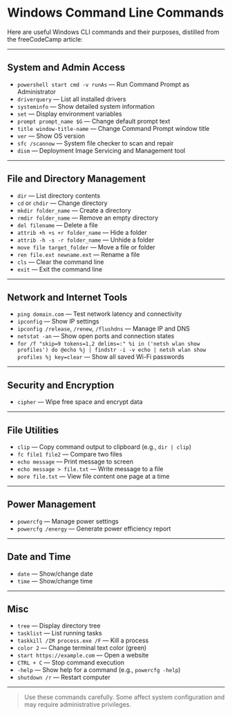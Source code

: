 # Windows Command Line Commands

Here are useful Windows CLI commands and their purposes, distilled from the freeCodeCamp article:

---

## System and Admin Access

- `powershell start cmd -v runAs` — Run Command Prompt as Administrator
- `driverquery` — List all installed drivers
- `systeminfo` — Show detailed system information
- `set` — Display environment variables
- `prompt prompt_name $G` — Change default prompt text
- `title window-title-name` — Change Command Prompt window title
- `ver` — Show OS version
- `sfc /scannow` — System file checker to scan and repair
- `dism` — Deployment Image Servicing and Management tool

---

## File and Directory Management

- `dir` — List directory contents
- `cd` or `chdir` — Change directory
- `mkdir folder_name` — Create a directory
- `rmdir folder_name` — Remove an empty directory
- `del filename` — Delete a file
- `attrib +h +s +r folder_name` — Hide a folder
- `attrib -h -s -r folder_name` — Unhide a folder
- `move file target_folder` — Move a file or folder
- `ren file.ext newname.ext` — Rename a file
- `cls` — Clear the command line
- `exit` — Exit the command line

---

## Network and Internet Tools

- `ping domain.com` — Test network latency and connectivity
- `ipconfig` — Show IP settings
- `ipconfig /release`, `/renew`, `/flushdns` — Manage IP and DNS
- `netstat -an` — Show open ports and connection states
- `for /f "skip=9 tokens=1,2 delims=:" %i in ('netsh wlan show profiles') do @echo %j | findstr -i -v echo | netsh wlan show profiles %j key=clear` — Show all saved Wi-Fi passwords

---

## Security and Encryption

- `cipher` — Wipe free space and encrypt data

---

## File Utilities

- `clip` — Copy command output to clipboard (e.g., `dir | clip`)
- `fc file1 file2` — Compare two files
- `echo message` — Print message to screen
- `echo message > file.txt` — Write message to a file
- `more file.txt` — View file content one page at a time

---

##  Power Management

- `powercfg` — Manage power settings
- `powercfg /energy` — Generate power efficiency report

---

## Date and Time

- `date` — Show/change date
- `time` — Show/change time

---

## Misc

- `tree` — Display directory tree
- `tasklist` — List running tasks
- `taskkill /IM process.exe /F` — Kill a process
- `color 2` — Change terminal text color (green)
- `start https://example.com` — Open a website
- `CTRL + C` — Stop command execution
- `-help` — Show help for a command (e.g., `powercfg -help`)
- `shutdown /r` — Restart computer

---

>  Use these commands carefully. Some affect system configuration and may require administrative privileges.
